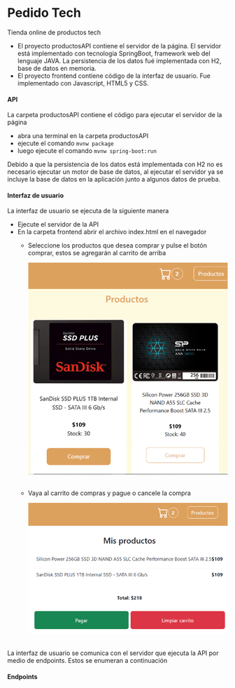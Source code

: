 # Pedido Tech
Tienda online de productos tech
- El proyecto productosAPI contiene el servidor de la página. El servidor está implementado con tecnología SpringBoot, framework web del lenguaje JAVA. La persistencia de los datos fué implementada con H2, base de datos en memoria.
- El proyecto frontend contiene código de la interfaz de usuario. Fue implementado con Javascript, HTML5 y CSS.

#### API
La carpeta productosAPI contiene el código para ejecutar el servidor de la página
- abra una terminal en la carpeta productosAPI
- ejecute el comando <code>mvnw package</code>
- luego ejecute el comando <code>mvnw spring-boot:run</code>

Debido a que la persistencia de los datos está implementada con H2 no es necesario ejecutar un motor de base de datos, al ejecutar el servidor ya se incluye la base de datos en la aplicación junto a algunos datos de prueba.
#### Interfaz de usuario
La interfaz de usuario se ejecuta de la siguiente manera
- Ejecute el servidor de la API
- En la carpeta frontend abrir el archivo index.html en el navegador
  - Seleccione los productos que desea comprar y pulse el botón comprar, estos se agregarán al carrito de arriba 
    
    <img width="500px" src="./frontend/img/comprar.png" alt="image_name png" />
  &nbsp;
  - Vaya al carrito de compras y pague o cancele la compra

    <img width="500px" src="./frontend/img/pagar.png" alt="image_name png" />
    &nbsp;
La interfaz de usuario se comunica con el servidor que ejecuta la API por medio de endpoints. Estos se enumeran a continuación
#### Endpoints
